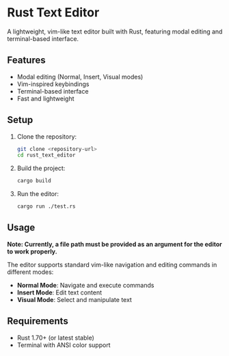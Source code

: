 # Rust Text Editor

A lightweight, vim-like text editor built with Rust, featuring modal editing and terminal-based interface.

## Features

- Modal editing (Normal, Insert, Visual modes)
- Vim-inspired keybindings
- Terminal-based interface
- Fast and lightweight

## Setup

1. Clone the repository:
   ```bash
   git clone <repository-url>
   cd rust_text_editor
   ```

2. Build the project:
   ```bash
   cargo build
   ```

3. Run the editor:
   ```bash
   cargo run ./test.rs
   ```

## Usage

**Note: Currently, a file path must be provided as an argument for the editor to work properly.**

The editor supports standard vim-like navigation and editing commands in different modes:

- **Normal Mode**: Navigate and execute commands
- **Insert Mode**: Edit text content
- **Visual Mode**: Select and manipulate text

## Requirements

- Rust 1.70+ (or latest stable)
- Terminal with ANSI color support
